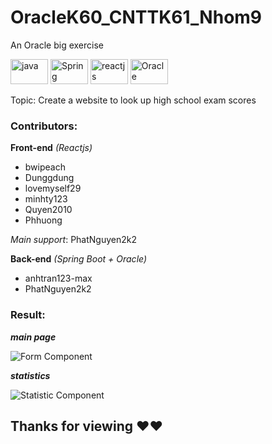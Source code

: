 # OracleK60_CNTTK61_Nhom9

An Oracle big exercise</br>

<img src="https://www.vectorlogo.zone/logos/java/java-icon.svg" alt="java" width="60" height="40"/> <img src="https://www.vectorlogo.zone/logos/springio/springio-ar21.svg" alt="Spring" width="60" height="40"/> <img src="https://www.vectorlogo.zone/logos/reactjs/reactjs-ar21.svg" alt="reactjs" width="60" height="40"/> <img src="https://www.vectorlogo.zone/logos/oracle/oracle-ar21.svg" alt="Oracle" width="60" height="40"/>

Topic: Create a website to look up high school exam scores

### Contributors:

**Front-end** _(Reactjs)_

<ul>
    <li>bwipeach</li>
    <li>Dunggdung</li>
    <li>lovemyself29</li>
    <li>minhty123</li>
    <li>Quyen2010</li>
    <li>Phhuong</li>
</ul>

_Main support_: PhatNguyen2k2

**Back-end** _(Spring Boot + Oracle)_

<ul>
    <li>anhtran123-max</li>
    <li>PhatNguyen2k2</li>
</ul>

### Result:

**_main page_**

![Form Component](https://cdn.discordapp.com/attachments/888096346286989312/1023546059412213820/form.png "Form")

**_statistics_**

![Statistic Component](https://cdn.discordapp.com/attachments/888096346286989312/1023546056656551996/statistics.png "Statistic")

## Thanks for viewing ❤❤

